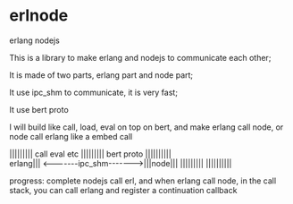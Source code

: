 erlnode
=======

erlang nodejs 

This is a library to make erlang and nodejs to communicate each other;

It is made of two parts, erlang part and node part;

It use ipc_shm to communicate, it is very fast;

It use bert proto

I will build like call, load, eval on top on bert, and make erlang call node, or node call erlang
like a embed call


|||||||||         call eval etc
|||||||||         bert proto     ||||||||||  
erlang||| <-------ipc_shm------->|||node|||
|||||||||                        ||||||||||

progress:
complete nodejs call erl, and when erlang call node, 
in the call stack, you can call erlang and register a continuation callback
